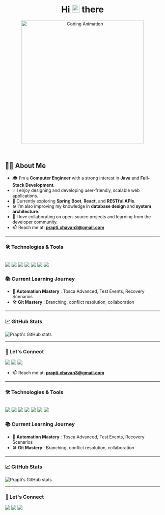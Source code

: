 

<h1 align="center">Hi <img src="https://raw.githubusercontent.com/Tarikul-Islam-Anik/Telegram-Animated-Emojis/main/People/Waving%20Hand.webp" alt="Waving Hand" width="25" height="25" /> there   </h1>


<p align="center">
  <img src="https://user-images.githubusercontent.com/74038190/212750155-3ceddfbd-19d3-40a3-87af-8d329c8323c4.gif" width="400" alt="Coding Animation">
</p>

<br>

## 👩‍💻 About Me


- 🎓 I'm a **Computer Engineer** with a strong interest in **Java** and **Full-Stack Development**.  
- 💡 I enjoy designing and developing user-friendly, scalable web applications.  
- 🌱 Currently exploring **Spring Boot**, **React**, and **RESTful APIs**.  
- ⚙️ I’m also improving my knowledge in **database design** and **system architecture**.  
- 🤝 I love collaborating on open-source projects and learning from the developer community.
- 📫 Reach me at: **prapti.chavan3@gmail.com**


---

### 🛠️ Technologies & Tools

<h2>
  <img src="https://img.shields.io/badge/Java-007396?style=flat&logo=java&logoColor=white" />
  <img src="https://img.shields.io/badge/Selenium-43B02A?style=flat&logo=selenium&logoColor=white" />
  <img src="https://img.shields.io/badge/Tosca-0175C2?style=flat&logo=tricentis&logoColor=white" />
  <img src="https://img.shields.io/badge/Postman-FF6C37?style=flat&logo=postman&logoColor=white" />
  <img src="https://img.shields.io/badge/Git-F05032?style=flat&logo=git&logoColor=white" />
  <img src="https://img.shields.io/badge/Jenkins-D24939?style=flat&logo=jenkins&logoColor=white" />
  <img src="https://img.shields.io/badge/VSCode-007ACC?style=flat&logo=visualstudiocode&logoColor=white" />
</h2>



### 📚 Current Learning Journey

- 🧠 **Automation Mastery** : Tosca Advanced, Test Events, Recovery Scenarios  
- 🛠️ **Git Mastery** : Branching, conflict resolution, collaboration  

---

### 📈 GitHub Stats


  ![Prapti's GitHub stats](https://github-readme-stats.vercel.app/api?username=prapti3&theme=aura&show_icons=true)
  

---

### 🔗 Let's Connect

<p>
  <a href="mailto:praptichavan3@gmail.com"><img src="https://img.shields.io/badge/Gmail-D14836?style=flat&logo=gmail&logoColor=white" /></a>
  <a href="https://www.linkedin.com/in/prapti-chavan/"><img src="https://img.shields.io/badge/LinkedIn-0077B5?style=flat&logo=linkedin&logoColor=white" /></a>
  <a href="https://github.com/prapti3"><img src="https://img.shields.io/badge/GitHub-100000?style=flat&logo=github&logoColor=white" /></a>
</p>

- 📫 Reach me at: **prapti.chavan3@gmail.com**


---

### 🛠️ Technologies & Tools

<h2>
  <img src="https://img.shields.io/badge/Java-007396?style=flat&logo=java&logoColor=white" />
  <img src="https://img.shields.io/badge/Selenium-43B02A?style=flat&logo=selenium&logoColor=white" />
  <img src="https://img.shields.io/badge/Tosca-0175C2?style=flat&logo=tricentis&logoColor=white" />
  <img src="https://img.shields.io/badge/Postman-FF6C37?style=flat&logo=postman&logoColor=white" />
  <img src="https://img.shields.io/badge/Git-F05032?style=flat&logo=git&logoColor=white" />
  <img src="https://img.shields.io/badge/Jenkins-D24939?style=flat&logo=jenkins&logoColor=white" />
  <img src="https://img.shields.io/badge/VSCode-007ACC?style=flat&logo=visualstudiocode&logoColor=white" />
</h2>



### 📚 Current Learning Journey

- 🧠 **Automation Mastery** : Tosca Advanced, Test Events, Recovery Scenarios  
- 🛠️ **Git Mastery** : Branching, conflict resolution, collaboration  

---

### 📈 GitHub Stats


  ![Prapti's GitHub stats](https://github-readme-stats.vercel.app/api?username=prapti3&theme=aura&show_icons=true)
  

---

### 🔗 Let's Connect

<p>
  <a href="mailto:praptichavan3@gmail.com"><img src="https://img.shields.io/badge/Gmail-D14836?style=flat&logo=gmail&logoColor=white" /></a>
  <a href="https://www.linkedin.com/in/prapti-chavan/"><img src="https://img.shields.io/badge/LinkedIn-0077B5?style=flat&logo=linkedin&logoColor=white" /></a>
  <a href="https://github.com/prapti3"><img src="https://img.shields.io/badge/GitHub-100000?style=flat&logo=github&logoColor=white" /></a>
</p>
